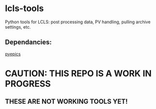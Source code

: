 # lcls-tools
Python tools for LCLS: post processing data, PV handling, pulling archive settings, etc.

## Dependancies:
[pyepics](https://cars9.uchicago.edu/software/python/pyepics3/installation.html)

# CAUTION: THIS REPO IS A WORK IN PROGRESS
## THESE ARE NOT WORKING TOOLS YET! 
